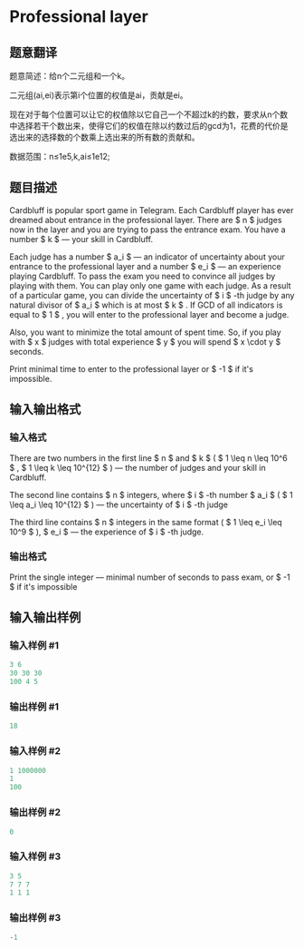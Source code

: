 # Professional layer

## 题意翻译

题意简述：给n个二元组和一个k。

二元组(ai,ei)表示第i个位置的权值是ai，贡献是ei。

现在对于每个位置可以让它的权值除以它自己一个不超过k的约数，要求从n个数中选择若干个数出来，使得它们的权值在除以约数过后的gcd为1，花费的代价是选出来的选择数的个数乘上选出来的所有数的贡献和。

数据范围：n≤1e5,k,ai≤1e12;

## 题目描述

Cardbluff is popular sport game in Telegram. Each Cardbluff player has ever dreamed about entrance in the professional layer. There are $ n $ judges now in the layer and you are trying to pass the entrance exam. You have a number $ k $ — your skill in Cardbluff.

Each judge has a number $ a_i $ — an indicator of uncertainty about your entrance to the professional layer and a number $ e_i $ — an experience playing Cardbluff. To pass the exam you need to convince all judges by playing with them. You can play only one game with each judge. As a result of a particular game, you can divide the uncertainty of $ i $ -th judge by any natural divisor of $ a_i $ which is at most $ k $ . If GCD of all indicators is equal to $ 1 $ , you will enter to the professional layer and become a judge.

Also, you want to minimize the total amount of spent time. So, if you play with $ x $ judges with total experience $ y $ you will spend $ x \cdot y $ seconds.

Print minimal time to enter to the professional layer or $ -1 $ if it's impossible.

## 输入输出格式

### 输入格式

There are two numbers in the first line $ n $ and $ k $ ( $ 1 \leq n \leq 10^6 $ , $ 1 \leq k \leq 10^{12} $ ) — the number of judges and your skill in Cardbluff.

The second line contains $ n $ integers, where $ i $ -th number $ a_i $ ( $ 1 \leq a_i \leq 10^{12} $ ) — the uncertainty of $ i $ -th judge

The third line contains $ n $ integers in the same format ( $ 1 \leq e_i \leq 10^9 $ ), $ e_i $ — the experience of $ i $ -th judge.

### 输出格式

Print the single integer — minimal number of seconds to pass exam, or $ -1 $ if it's impossible

## 输入输出样例

### 输入样例 #1

```cpp
3 6
30 30 30
100 4 5

```
### 输出样例 #1

```cpp
18

```
### 输入样例 #2

```cpp
1 1000000
1
100

```
### 输出样例 #2

```cpp
0

```
### 输入样例 #3

```cpp
3 5
7 7 7
1 1 1

```
### 输出样例 #3

```cpp
-1

```
